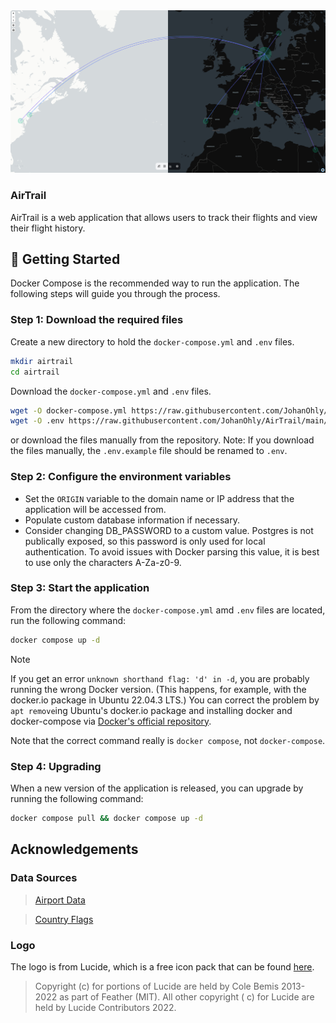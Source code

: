<img src="static/showcase/toggle.png" alt="AirTrail Website Preview" />

### AirTrail

AirTrail is a web application that allows users to track their flights and view their flight history.

## 🚀 Getting Started

Docker Compose is the recommended way to run the application. The following steps will guide you through the process.

### Step 1: Download the required files

Create a new directory to hold the `docker-compose.yml` and `.env` files.

```bash
mkdir airtrail
cd airtrail
```

Download the `docker-compose.yml` and `.env` files.

```bash
wget -O docker-compose.yml https://raw.githubusercontent.com/JohanOhly/AirTrail/main/docker-compose.yml
wget -O .env https://raw.githubusercontent.com/JohanOhly/AirTrail/main/.env.example
```

or download the files manually from the repository.
Note: If you download the files manually, the `.env.example` file should be renamed to `.env`.

### Step 2: Configure the environment variables

- Set the `ORIGIN` variable to the domain name or IP address that the application will be accessed from.
- Populate custom database information if necessary.
- Consider changing DB_PASSWORD to a custom value. Postgres is not publically exposed, so this password is only used for
  local authentication. To avoid issues with Docker parsing this value, it is best to use only the characters A-Za-z0-9.

### Step 3: Start the application

From the directory where the `docker-compose.yml` amd `.env` files are located, run the following command:

```bash
docker compose up -d
```

> [!NOTE]
> If you get an error `unknown shorthand flag: 'd' in -d`, you are probably running the wrong Docker version. (This
> happens, for example, with the docker.io package in Ubuntu 22.04.3 LTS.) You can correct the problem by `apt remove`ing
> Ubuntu's docker.io package and installing docker and docker-compose via [Docker's official repository](https://docs.docker.com/engine/install/ubuntu/#install-using-the-repository).
> 
> Note that the correct command really is `docker compose`, not `docker-compose`. 

### Step 4: Upgrading
When a new version of the application is released, you can upgrade by running the following command:

```bash
docker compose pull && docker compose up -d
```

## Acknowledgements

### Data Sources

> [Airport Data](https://github.com/komed3/airportmap-database)

> [Country Flags](https://flagpedia.net)

### Logo

The logo is from Lucide, which is a free icon pack that can be found [here](https://www.lucide.dev/).
> Copyright (c) for portions of Lucide are held by Cole Bemis 2013-2022 as part of Feather (MIT). All other copyright (
> c) for Lucide are held by Lucide Contributors 2022.